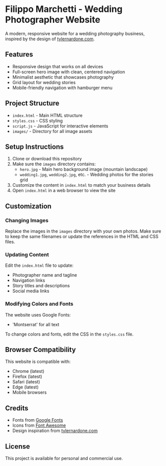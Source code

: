 # Filippo Marchetti - Wedding Photographer Website

A modern, responsive website for a wedding photography business, inspired by the design of [tylernardone.com](https://tylernardone.com/).

## Features

- Responsive design that works on all devices
- Full-screen hero image with clean, centered navigation
- Minimalist aesthetic that showcases photography
- Grid layout for wedding stories
- Mobile-friendly navigation with hamburger menu

## Project Structure

- `index.html` - Main HTML structure
- `styles.css` - CSS styling
- `script.js` - JavaScript for interactive elements
- `images/` - Directory for all image assets

## Setup Instructions

1. Clone or download this repository
2. Make sure the `images` directory contains:
   - `hero.jpg` - Main hero background image (mountain landscape)
   - `wedding1.jpg`, `wedding2.jpg`, etc. - Wedding photos for the stories grid
3. Customize the content in `index.html` to match your business details
4. Open `index.html` in a web browser to view the site

## Customization

### Changing Images

Replace the images in the `images` directory with your own photos. Make sure to keep the same filenames or update the references in the HTML and CSS files.

### Updating Content

Edit the `index.html` file to update:
- Photographer name and tagline
- Navigation links
- Story titles and descriptions
- Social media links

### Modifying Colors and Fonts

The website uses Google Fonts:
- 'Montserrat' for all text

To change colors and fonts, edit the CSS in the `styles.css` file.

## Browser Compatibility

This website is compatible with:
- Chrome (latest)
- Firefox (latest)
- Safari (latest)
- Edge (latest)
- Mobile browsers

## Credits

- Fonts from [Google Fonts](https://fonts.google.com/)
- Icons from [Font Awesome](https://fontawesome.com/)
- Design inspiration from [tylernardone.com](https://tylernardone.com/)

## License

This project is available for personal and commercial use. 